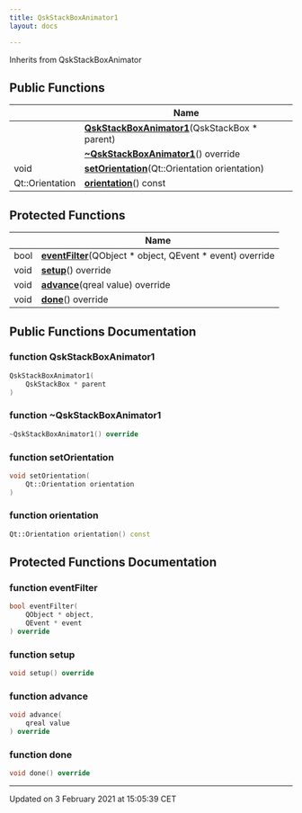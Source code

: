 ```yaml
---
title: QskStackBoxAnimator1
layout: docs

---
```





Inherits from QskStackBoxAnimator

## Public Functions

|                | Name           |
| -------------- | -------------- |
| | **[QskStackBoxAnimator1](/docs/classes/classQskStackBoxAnimator1/#function-qskstackboxanimator1)**(QskStackBox * parent) |
| | **[~QskStackBoxAnimator1](/docs/classes/classQskStackBoxAnimator1/#function-~qskstackboxanimator1)**() override |
| void | **[setOrientation](/docs/classes/classQskStackBoxAnimator1/#function-setorientation)**(Qt::Orientation orientation) |
| Qt::Orientation | **[orientation](/docs/classes/classQskStackBoxAnimator1/#function-orientation)**() const |

## Protected Functions

|                | Name           |
| -------------- | -------------- |
| bool | **[eventFilter](/docs/classes/classQskStackBoxAnimator1/#function-eventfilter)**(QObject * object, QEvent * event) override |
| void | **[setup](/docs/classes/classQskStackBoxAnimator1/#function-setup)**() override |
| void | **[advance](/docs/classes/classQskStackBoxAnimator1/#function-advance)**(qreal value) override |
| void | **[done](/docs/classes/classQskStackBoxAnimator1/#function-done)**() override |

## Public Functions Documentation

### function QskStackBoxAnimator1

```cpp
QskStackBoxAnimator1(
    QskStackBox * parent
)
```


### function ~QskStackBoxAnimator1

```cpp
~QskStackBoxAnimator1() override
```


### function setOrientation

```cpp
void setOrientation(
    Qt::Orientation orientation
)
```


### function orientation

```cpp
Qt::Orientation orientation() const
```


## Protected Functions Documentation

### function eventFilter

```cpp
bool eventFilter(
    QObject * object,
    QEvent * event
) override
```


### function setup

```cpp
void setup() override
```


### function advance

```cpp
void advance(
    qreal value
) override
```


### function done

```cpp
void done() override
```


-------------------------------

Updated on  3 February 2021 at 15:05:39 CET